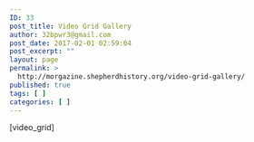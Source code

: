 ```yaml
---
ID: 33
post_title: Video Grid Gallery
author: 32bpwr3@gmail.com
post_date: 2017-02-01 02:59:04
post_excerpt: ""
layout: page
permalink: >
  http://morgazine.shepherdhistory.org/video-grid-gallery/
published: true
tags: [ ]
categories: [ ]
---
```

[video_grid]